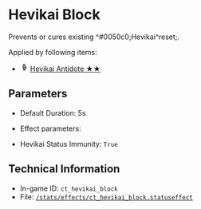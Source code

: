 # Hevikai Block

Prevents or cures existing ^#0050c0;Hevikai^reset;.

Applied by following items:

- <img src="https://raw.githubusercontent.com/Ceterai/Enternia/main/items/generic/other/ct_hevikai_antidote.png" alt="Hevikai Antidote ★★ icon" loading="lazy" height=16px width="auto" /> [Hevikai Antidote ★★](https://ceterai.github.io/MyEnternia/Wiki/HevikaiAntidote)

## Parameters

- Default Duration: 5s
- Effect parameters: 

- Hevikai Status Immunity: `True`

## Technical Information

- In-game ID: `ct_hevikai_block`
- File: [`/stats/effects/ct_hevikai_block.statuseffect`](https://github.com/Ceterai/Enternia/blob/main/stats/effects/ct_hevikai_block.statuseffect)
